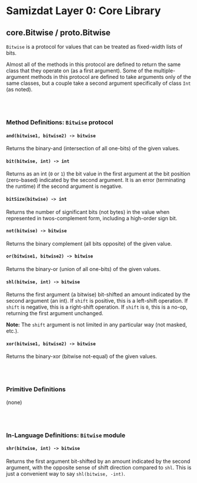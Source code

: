 Samizdat Layer 0: Core Library
==============================

core.Bitwise / proto.Bitwise
----------------------------

`Bitwise` is a protocol for values that can be treated as fixed-width
lists of bits.

Almost all of the methods in this protocol are defined to return the same
class that they operate on (as a first argument). Some of the multiple-argument
methods in this protocol are defined to take arguments only of the same
classes, but a couple take a second argument specifically of class `Int`
(as noted).


<br><br>
### Method Definitions: `Bitwise` protocol

#### `and(bitwise1, bitwise2) -> bitwise`

Returns the binary-and (intersection of all one-bits) of the given values.

#### `bit(bitwise, int) -> int`

Returns as an int (`0` or `1`) the bit value in the first
argument at the bit position (zero-based) indicated by the second
argument. It is an error (terminating the runtime) if the second
argument is negative.

#### `bitSize(bitwise) -> int`

Returns the number of significant bits (not bytes) in
the value when represented in twos-complement form, including a
high-order sign bit.

#### `not(bitwise) -> bitwise`

Returns the binary complement (all bits opposite) of the given value.

#### `or(bitwise1, bitwise2) -> bitwise`

Returns the binary-or (union of all one-bits) of the given values.

#### `shl(bitwise, int) -> bitwise`

Returns the first argument (a bitwise) bit-shifted an amount indicated
by the second argument (an int). If `shift` is positive, this
is a left-shift operation. If `shift` is negative, this is a right-shift
operation. If `shift` is `0`, this is a no-op, returning the first
argument unchanged.

**Note:** The `shift` argument is not limited in any particular way (not
masked, etc.).

#### `xor(bitwise1, bitwise2) -> bitwise`

Returns the binary-xor (bitwise not-equal) of the given values.


<br><br>
### Primitive Definitions

(none)


<br><br>
### In-Language Definitions: `Bitwise` module

#### `shr(bitwise, int) -> bitwise`

Returns the first argument bit-shifted by an amount indicated by the
second argument, with the opposite sense of shift direction compared
to `shl`. This is just a convenient way to say `shl(bitwise, -int)`.
